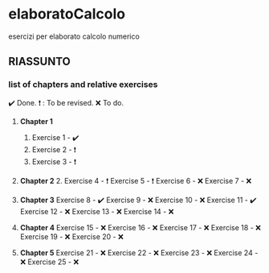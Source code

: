 # elaboratoCalcolo
esercizi per elaborato calcolo numerico

## RIASSUNTO 

### list of chapters and relative exercises ###

:heavy_check_mark: Done.
:heavy_exclamation_mark: : To be revised.
:x: To do.

1. **Chapter 1**
    1. Exercise 1 - :heavy_check_mark:
    1. Exercise 2 - :heavy_exclamation_mark:
    1. Exercise 3 - :heavy_exclamation_mark:


2. **Chapter 2**
    2. Exercise 4 - :heavy_exclamation_mark:
    Exercise 5 - :heavy_exclamation_mark:
    Exercise 6 - :x:
    Exercise 7 - :x:

3. **Chapter 3**
    Exercise 8 - :heavy_check_mark:
    Exercise 9 - :x:
    Exercise 10 - :x:
    Exercise 11 - :heavy_check_mark:
    Exercise 12 - :x:
    Exercise 13 - :x:
    Exercise 14 - :x:

4. **Chapter 4**
    Exercise 15 - :x:
    Exercise 16 - :x:
    Exercise 17 - :x:
    Exercise 18 - :x:
    Exercise 19 - :x:
    Exercise 20 - :x:


5. **Chapter 5**
     Exercise 21 - :x:
     Exercise 22 - :x:
     Exercise 23 - :x:
     Exercise 24 - :x:
     Exercise 25 - :x:
   
